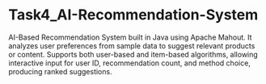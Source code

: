 # Task4_AI-Recommendation-System
AI-Based Recommendation System built in Java using Apache Mahout. It analyzes user preferences from sample data to suggest relevant products or content. Supports both user-based and item-based algorithms, allowing interactive input for user ID, recommendation count, and method choice, producing ranked suggestions.
